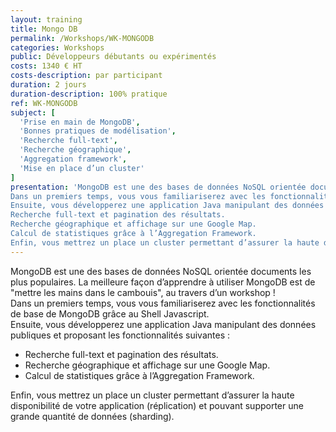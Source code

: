 ```yaml
---
layout: training
title: Mongo DB
permalink: /Workshops/WK-MONGODB
categories: Workshops
public: Développeurs débutants ou expérimentés
costs: 1340 € HT
costs-description: par participant
duration: 2 jours
duration-description: 100% pratique
ref: WK-MONGODB
subject: [
  'Prise en main de MongoDB',
  'Bonnes pratiques de modélisation',
  'Recherche full-text',
  'Recherche géographique',
  'Aggregation framework',
  'Mise en place d’un cluster'
]
presentation: 'MongoDB est une des bases de données NoSQL orientée documents les plus populaires. La meilleure façon d’apprendre à utiliser MongoDB est de \"mettre les mains dans le cambouis\", au travers d’un workshop !
Dans un premiers temps, vous vous familiariserez avec les fonctionnalités de base de MongoDB grâce au Shell Javascript.
Ensuite, vous développerez une application Java manipulant des données publiques et proposant les fonctionnalités suivantes :
Recherche full-text et pagination des résultats.
Recherche géographique et affichage sur une Google Map.
Calcul de statistiques grâce à l’Aggregation Framework.
Enfin, vous mettrez un place un cluster permettant d’assurer la haute disponibilité de votre application (réplication) et pouvant supporter une grande quantité de données (sharding).'
---
```


MongoDB est une des bases de données NoSQL orientée documents les plus populaires. La meilleure façon d’apprendre à utiliser MongoDB est de \"mettre les mains dans le cambouis\", au travers d’un workshop !  
Dans un premiers temps, vous vous familiariserez avec les fonctionnalités de base de MongoDB grâce au Shell Javascript.  
Ensuite, vous développerez une application Java manipulant des données publiques et proposant les fonctionnalités suivantes :  

* Recherche full-text et pagination des résultats.  
* Recherche géographique et affichage sur une Google Map.  
* Calcul de statistiques grâce à l’Aggregation Framework.  

Enfin, vous mettrez un place un cluster permettant d’assurer la haute disponibilité de votre application (réplication) et pouvant supporter une grande quantité de données (sharding).  

